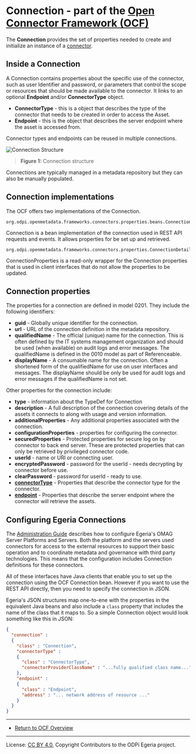 <!-- SPDX-License-Identifier: CC-BY-4.0 -->
<!-- Copyright Contributors to the ODPi Egeria project. -->

# Connection - part of the [Open Connector Framework (OCF)](../..)

The **Connection** provides the set of properties needed to create and initialize an instance
of a [connector](connector.md).

## Inside a Connection

A Connection contains properties about the specific use of the connector, such as
user Identifier and password, or parameters that control the scope or resources that should be
made available to the connector.
It links to an optional **Endpoint** and/or **ConnectorType** object.  

* **ConnectorType** - this is a object that describes the type of the connector that needs to be created in order to
access the Asset.
* **Endpoint** - this is the object that describes the server endpoint where the asset is accessed from.

Connector types and endpoints can be reused in multiple connections.

![Connection Structure](connection.png)
> **Figure 1:** Connection structure

Connections are typically managed in a metadata repository but they can also be manually populated.

## Connection implementations

The OCF offers two implementations of the Connection.

```
org.odpi.openmetadata.frameworks.connectors.properties.beans.Connection
```

Connection is a bean implementation of the connection used in REST API requests and events.  It allows properties for be
set up and retrieved.

```
org.odpi.openmetadata.frameworks.connectors.properties.ConnectionDetails
```

ConnectionProperties is a read-only wrapper for the Connection properties that is used in client interfaces that do not allow the 
properties to be updated.

## Connection properties

The properties for a connection are defined in model 0201.  They include the following identifiers:
 * **guid** - Globally unique identifier for the connection.
 * **url** - URL of the connection definition in the metadata repository.
 * **qualifiedName** - The official (unique) name for the connection.
 This is often defined by the IT systems management organization and should be used (when available) on
 audit logs and error messages.  The qualifiedName is defined in the 0010 model as part of Referenceable.
 * **displayName** - A consumable name for the connection.   Often a shortened form of the qualifiedName for use
 on user interfaces and messages.  The displayName should be only be used for audit logs and error messages
 if the qualifiedName is not set.

Other properties for the connection include:

* **type** - information about the TypeDef for Connection
* **description** - A full description of the connection covering details of the assets it connects to
along with usage and version information.
* **additionalProperties** - Any additional properties associated with the connection.
* **configurationProperties** - properties for configuring the connector.
* **securedProperties** - Protected properties for secure log on by connector to back end server.  These
are protected properties that can only be retrieved by privileged connector code.
* **userId** - name or URI or connecting user.
* **encryptedPassword** - password for the userId - needs decrypting by connector before use.
* **clearPassword** - password for userId - ready to use.
* **[connectorType](connector-type.md)** - Properties that describe the connector type for the connector.
* **[endpoint](endpoint.md)** - Properties that describe the server endpoint where the connector will retrieve the assets.


## Configuring Egeria Connections

The [Administration Guide](https://egeria-project.org/guides/admin/servers) describes how to configure Egeria's
OMAG Server Platforms and Servers.  Both the platform and the servers used connectors for access to the
external resources to support their basic operation and to coordinate metadata and governance with
third party technologies.  This means that the configuration includes Connection definitions for these connectors.

All of these interfaces have Java clients that enable you to set up the connection using the OCF Connection bean.
However if you want to use the REST API directly, then you need to specify the connection in JSON.

Egeria's JSON structures map one-to-ene with the properties in the equivalent Java beans and also include
a `class` property that includes the name of the class that it maps to.  So a simple Connection object
would look something like this in JSON:

```json
{
  "connection" : 
  {
    "class" : "Connection",
    "connectorType" : 
    {
      "class" : "ConnectorType",
      "connectorProviderClassName" : "...fully qualified class name..."
    },
    "endpoint" : 
    {
      "class" : "Endpoint",
      "address" : "... network address of resource ..."
    }
  }
}
```

----
* [Return to OCF Overview](../..)
  
----
License: [CC BY 4.0](https://creativecommons.org/licenses/by/4.0/),
Copyright Contributors to the ODPi Egeria project.
